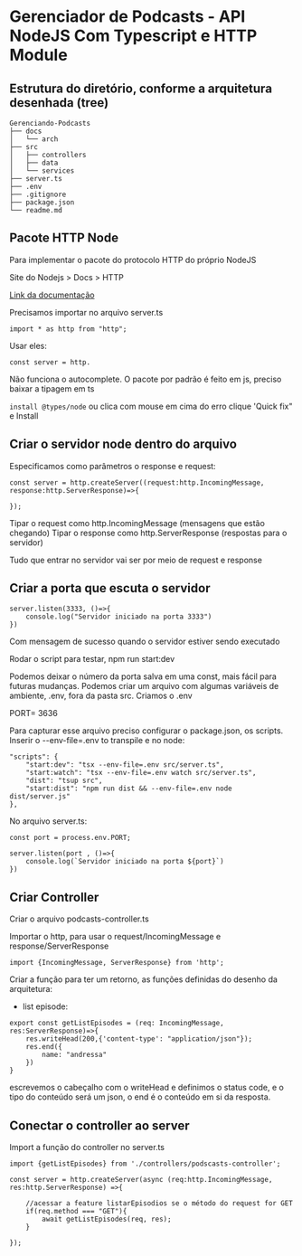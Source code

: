 # Gerenciador de Podcasts - API NodeJS Com Typescript e HTTP Module

## Estrutura do diretório, conforme a arquitetura desenhada (tree)
```
Gerenciando-Podcasts
├── docs
│   └── arch
├── src
│   ├── controllers
│   ├── data
│   └── services
├── server.ts
├── .env
├── .gitignore
├── package.json
└── readme.md
```

## Pacote HTTP Node

Para implementar o pacote do protocolo HTTP do próprio NodeJS

Site do Nodejs > Docs > HTTP

[Link da documentação](https://nodejs.org/docs/latest/api/http.html)

Precisamos importar no arquivo server.ts

`import * as http from "http";`

Usar eles:

`const server = http.`

Não funciona o autocomplete. O pacote por padrão é feito em js, preciso baixar a tipagem em ts

`install @types/node` ou clica com mouse em cima do erro clique 'Quick fix" e Install

## Criar o servidor node dentro do arquivo

Especificamos como parâmetros o response e request:

```
const server = http.createServer((request:http.IncomingMessage, response:http.ServerResponse)=>{

});
```

Tipar o request como http.IncomingMessage (mensagens que estão chegando)
Tipar o response como http.ServerResponse (respostas para o servidor)

Tudo que entrar no servidor vai ser por meio de request e response

## Criar a porta que escuta o servidor

```
server.listen(3333, ()=>{
    console.log("Servidor iniciado na porta 3333")
})
```

Com mensagem de sucesso quando o servidor estiver sendo executado

Rodar o script para testar, npm run start:dev

Podemos deixar o número da porta salva em uma const, mais fácil para futuras mudanças. Podemos criar um arquivo com algumas variáveis de ambiente, .env, fora da pasta src.
Criamos o .env

PORT= 3636

Para capturar esse arquivo preciso configurar o package.json, os scripts. Inserir o --env-file=.env to transpile e no node:

```
"scripts": {
    "start:dev": "tsx --env-file=.env src/server.ts",
    "start:watch": "tsx --env-file=.env watch src/server.ts",
    "dist": "tsup src",
    "start:dist": "npm run dist && --env-file=.env node dist/server.js"
},
```

No arquivo server.ts:

```
const port = process.env.PORT;

server.listen(port , ()=>{
    console.log(`Servidor iniciado na porta ${port}`)
})
```

## Criar Controller

Criar o arquivo podcasts-controller.ts

Importar o http, para usar o request/IncomingMessage e response/ServerResponse

`import {IncomingMessage, ServerResponse} from 'http';`

Criar a função para ter um retorno, as funções definidas do desenho da arquitetura:

* list episode:

```
export const getListEpisodes = (req: IncomingMessage, res:ServerResponse)=>{
    res.writeHead(200,{'content-type': "application/json"});
    res.end({
        name: "andressa"
    })
}
```

escrevemos o cabeçalho com o writeHead e definimos o status code, e o tipo do conteúdo será um json, o end é o conteúdo em si da resposta.

## Conectar o controller ao server

Import a função do controller no server.ts

`import {getListEpisodes} from './controllers/podscasts-controller';`

```
const server = http.createServer(async (req:http.IncomingMessage, res:http.ServerResponse) =>{

    //acessar a feature listarEpisodios se o método do request for GET
    if(req.method === "GET"){
        await getListEpisodes(req, res);
    }

});
```





